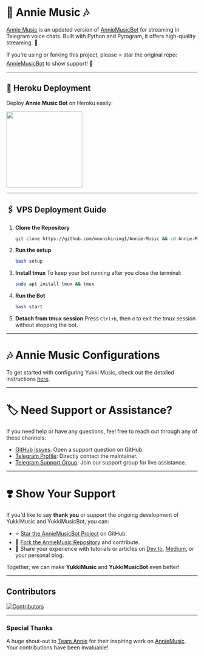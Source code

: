 # 🎵 **Annie Music** 🎶

[Annie Music](https://github.com/moonshining1/Annie-Music) is an updated version of [AnnieMusicBot](https://github.com/moonshining1/Annie-Music) for streaming in Telegram voice chats. Built with Python and Pyrogram, it offers high-quality streaming. 🚀

If you’re using or forking this project, please ⭐ star the original repo: [AnnieMusicBot](https://github.com/moonshining1/Annie-Music) to show support! 🙌

---

## 🚀 Heroku Deployment

Deploy **Annie Music Bot** on Heroku easily:

<a href="https://dashboard.heroku.com/new?template=https://github.com/UnikeXD/Fallen-"><img src="https://img.shields.io/badge/Deploy%20To%20Heroku-red?style=for-the-badge&logo=heroku" width="200"/></a>

---
## 🖇️ VPS Deployment Guide

1. **Clone the Repository**
   ```bash
   git clone https://github.com/moonshining1/Annie-Music && cd Annie-Music
   ```

2. **Run the setup**
   ```bash
   bash setup
   ```

3. **Install tmux**
   To keep your bot running after you close the terminal:
   ```bash
   sudo apt install tmux && tmux
   ```

4. **Run the Bot**
   ```bash
   bash start
   ```

5.  **Detach from tmux session**
   Press `Ctrl+b`, then `d` to exit the tmux session without stopping the bot.

___

# 🎶 Annie Music Configurations

To get started with configuring Yukki Music, check out the detailed instructions [here](https://github.com/moonshining1/Annie-Music/blob/master/config/README.md).

---

# 🏷 Need Support or Assistance?

If you need help or have any questions, feel free to reach out through any of these channels:

- [GitHub Issues](https://github.com/moonshining1/Annie-Music/issues/new?assignees=&labels=question&title=support%3A+&body=%23+Support+Question): Open a support question on GitHub.
- [Telegram Profile](https://t.me/moonshining2): Directly contact the maintainer.
- [Telegram Support Group](https://t.me/grandxmasti): Join our support group for live assistance.

---

# ❣️ Show Your Support

If you'd like to say **thank you** or support the ongoing development of YukkiMusic and YukkiMusicBot, you can:

- ⭐ [Star the AnnieMusicBot Project](https://github.com/moonshining1/Annie-Music) on GitHub.
- 🍴 [Fork the AnnieMusic Repository](https://github.com/moonshining1/Annie-Music) and contribute.
- 📝 Share your experience with tutorials or articles on [Dev.to](https://dev.to/), [Medium](https://medium.com/), or your personal blog.

Together, we can make **YukkiMusic** and **YukkiMusicBot** even better!


---

## Contributors

[![Contributors](https://contrib.nn.ci/api?repo=moonshining1/Annie-Music&radius=100)](https://github.com/TheTeamVivek/YukkiMusic/graphs/contributors)

---

### Special Thanks

A huge shout-out to [Team Annie](https://github.com/grandxmasti) for their inspiring work on [AnnieMusic](https://github.com/moonshining1/Annie-Music). Your contributions have been invaluable!
